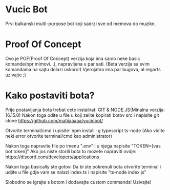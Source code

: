 # Vucic Bot
Prvi balkanski multi-purpose bot koji sadrzi sve od memova do muzike.

# Proof Of Concept
Ovo je POF(Proof Of Concept) verzija koja ima samo neke basic komande(npr mimovi...), napravljena u par sati. (Beta verzija sa svim komandama na sajtu dolazi uskoro!)
Vjerojatno ima par bugova, al regarts uzivajte ;)


# Kako postaviti bota?
Prije postavljanja bota trebat cete instalirat: GIT & NODE.JS(Minalna verzija: 16.15.0)
Nakon toga odite u file u koji zelite kopirati botov src i napisite git clone https://github.com/matijaaaaa/vucicbot/

Otvorite terminal/cmd i upisite: npm install -g typescript ts-node
(Ako vidite neki error otvorite terminal/cmd kao administrator)

Nakon toga napravite file po imenu ".env" i u njega napisite "TOKEN=[vas bot token]"
Ako jos niste storili bota to mozete napraviti ovdje: https://discord.com/developers/applications

Nakon toga basically ste gotovi
Da bi ste pokrenuli bota otvorite terminal i udjite u file gdje vam se nalazi index.ts i napisite "ts-node index.js"

Slobodno se igrajte s botom i dodavajte custom commands!
Uzivajte!
